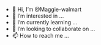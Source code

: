- 👋 Hi, I’m @Maggie-walmart
- 👀 I’m interested in ...
- 🌱 I’m currently learning ...
- 💞️ I’m looking to collaborate on ...
- 📫 How to reach me ...

<!---
Maggie-walmart/Maggie-walmart is a ✨ special ✨ repository because its `README.md` (this file) appears on your GitHub profile.
You can click the Preview link to take a look at your changes.
--->
